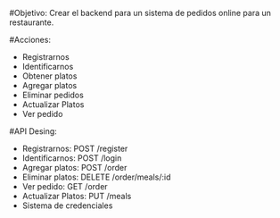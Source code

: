 #Objetivo:
Crear el backend para un sistema de pedidos online para un restaurante.

#Acciones:
- Registrarnos
- Identificarnos
- Obtener platos
- Agregar platos
- Eliminar pedidos
- Actualizar Platos
- Ver pedido

#API Desing:
- Registrarnos: POST /register
- Identificarnos: POST /login
- Agregar platos: POST /order
- Eliminar platos: DELETE /order/meals/:id
- Ver pedido: GET /order
- Actualizar Platos: PUT /meals
- Sistema de credenciales
